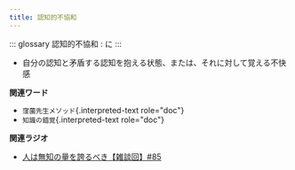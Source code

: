 ```yaml
---
title: 認知的不協和
---
```


::: glossary
認知的不協和 : に
:::

-   自分の認知と矛盾する認知を抱える状態、または、それに対して覚える不快感

**関連ワード**

-   `窪薗先生メソッド`{.interpreted-text role="doc"}
-   `知識の錯覚`{.interpreted-text role="doc"}

**関連ラジオ**

-   [人は無知の量を誇るべき【雑談回】#85](https://www.youtube.com/watch?v=Z0KLBPiRrOY)
